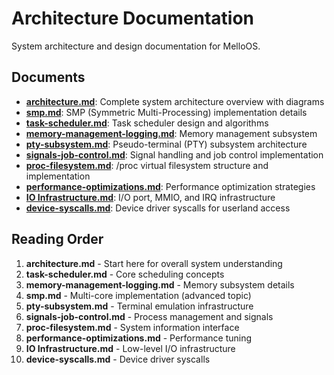 # Architecture Documentation

System architecture and design documentation for MelloOS.

## Documents

- **[architecture.md](architecture.md)**: Complete system architecture overview with diagrams
- **[smp.md](smp.md)**: SMP (Symmetric Multi-Processing) implementation details
- **[task-scheduler.md](task-scheduler.md)**: Task scheduler design and algorithms
- **[memory-management-logging.md](memory-management-logging.md)**: Memory management subsystem
- **[pty-subsystem.md](pty-subsystem.md)**: Pseudo-terminal (PTY) subsystem architecture
- **[signals-job-control.md](signals-job-control.md)**: Signal handling and job control implementation
- **[proc-filesystem.md](proc-filesystem.md)**: /proc virtual filesystem structure and implementation
- **[performance-optimizations.md](performance-optimizations.md)**: Performance optimization strategies
- **[IO Infrastructure.md](IO%20Infrastructure.md)**: I/O port, MMIO, and IRQ infrastructure
- **[device-syscalls.md](device-syscalls.md)**: Device driver syscalls for userland access

## Reading Order

1. **architecture.md** - Start here for overall system understanding
2. **task-scheduler.md** - Core scheduling concepts
3. **memory-management-logging.md** - Memory subsystem details
4. **smp.md** - Multi-core implementation (advanced topic)
5. **pty-subsystem.md** - Terminal emulation infrastructure
6. **signals-job-control.md** - Process management and signals
7. **proc-filesystem.md** - System information interface
8. **performance-optimizations.md** - Performance tuning
9. **IO Infrastructure.md** - Low-level I/O infrastructure
10. **device-syscalls.md** - Device driver syscalls